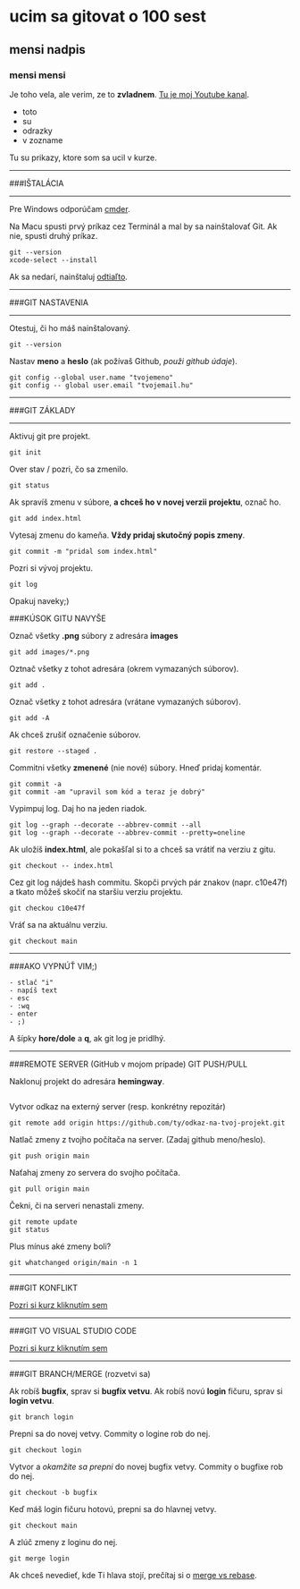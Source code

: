 # ucim sa gitovat o 100 sest

## mensi nadpis
### mensi mensi

Je toho vela, ale verim, ze to **zvladnem**.
[Tu je moj Youtube kanal](https://www.youtube.com/@t4s178).

* toto
* su
* odrazky
* v zozname

Tu su prikazy, ktore som sa ucil v kurze.

---

###IŠTALÁCIA

---

Pre Windows odporúčam [cmder](https://cmder.net).

Na Macu spusti prvý príkaz cez Terminál a mal by sa nainštalovať Git.
Ak nie, spusti druhý príkaz.
```
git --version
xcode-select --install
```
Ak sa nedarí, nainštaluj [odtiaľto](https://git-scm.com/download/).

---

###GIT NASTAVENIA

---

Otestuj, či ho máš nainštalovaný.

```
git --version
```

Nastav **meno** a __heslo__ (ak požívaš Github, _použi_ *github údaje*).

```
git config --global user.name "tvojemeno"
git config -- global user.email "tvojemail.hu"
```

---

###GIT ZÁKLADY

---

Aktivuj git pre projekt.

```
git init
```

Over stav / pozri, čo sa zmenilo.

```
git status
```

Ak spravíš zmenu v súbore, **a chceš ho v novej verzii projektu**, označ ho.

```
git add index.html
```

Vytesaj zmenu do kameňa. **Vždy pridaj skutočný popis zmeny**.

```
git commit -m "pridal som index.html"
```

Pozri si vývoj projektu.

```
git log
```

Opakuj naveky;)

###KÚSOK GITU NAVYŠE

Označ všetky **.png** súbory z adresára **images**

```
git add images/*.png
```

Oztnač všetky z tohot adresára (okrem vymazaných súborov).

```
git add .
```

Označ všetky z tohot adresára (vrátane vymazaných súborov).

```
git add -A
```

Ak chceš zrušiť označenie súborov.

```
git restore --staged .
```

Commitni všetky __zmenené__ (nie nové) súbory.
Hneď pridaj komentár.

```
git commit -a
git commit -am "upravil som kód a teraz je dobrý"
```

Vypimpuj log. Daj ho na jeden riadok.

```
git log --graph --decorate --abbrev-commit --all
git log --graph --decorate --abbrev-commit --pretty=oneline
```

Ak uložíš __index.html__, ale pokašľal si to a chceš sa vrátiť na verziu z gitu.

```
git checkout -- index.html
```

Cez git log nájdeš hash commitu. Skopči prvých pár znakov (napr. c10e47f) a tkato môžeš skočiť na staršiu verziu projektu.

```
git checkou c10e47f
```

Vráť sa na aktuálnu verziu.

```
git checkout main
```

---

###AKO VYPNÚŤ VIM;)

```
- stlač "i"
- napíš text
- esc
- :wq
- enter
- ;)
```

A šípky __hore/dole__ a __q__, ak git log je pridlhý.

---

###REMOTE SERVER (GitHub v mojom prípade) GIT PUSH/PULL

Naklonuj projekt do adresára __hemingway__.

```git clone https://github.com/yablko/hemingwayovatoro-rotator.git hemingway
```

Vytvor odkaz na externý server (resp. konkrétny repozitár)

```
git remote add origin https://github.com/ty/odkaz-na-tvoj-projekt.git
```

Natlač zmeny z tvojho počítača na server. (Zadaj github meno/heslo).

```
git push origin main
```

Naťahaj zmeny zo servera do svojho počítača.

```
git pull origin main
```

Čekni, či na serveri nenastali zmeny.
```
git remote update
git status
```

Plus mínus aké zmeny boli?

```
git whatchanged origin/main -n 1
```

---

###GIT KONFLIKT

[Pozri si kurz kliknutím sem](https://youtu.be/AwZw7_1Elmg?si=jl3j1TRZiYGedLED)

---

###GIT VO VISUAL STUDIO CODE

[Pozri si kurz kliknutím sem](https://youtu.be/0v5K4GvK4Gs?si=NjWycEiwpXBneCRI)

---

###GIT BRANCH/MERGE (rozvetvi sa)

Ak robíš __bugfix__, sprav si __bugfix vetvu__. Ak robíš novú __login__ fičuru, sprav si __login vetvu__.

```
git branch login
```

Prepni sa do novej vetvy. Commity o logine rob do nej.

```
git checkout login
```

Vytvor a _okamžite sa prepni_ do novej bugfix vetvy. Commity o bugfixe rob do nej.

```
git checkout -b bugfix
```

Keď máš login fičuru hotovú, prepni sa do hlavnej vetvy.

```
git checkout main
```

A zlúč zmeny z loginu do nej.

```
git merge login
```

Ak chceš nevedieť, kde Ti hlava stojí, prečítaj si o [merge vs rebase](https://www.atlassian.com/git/tutorials/merging-vs-rebasing).